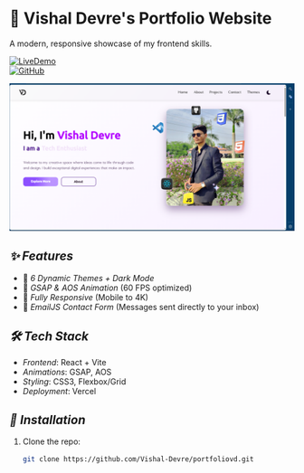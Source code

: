 # 🌟 Vishal Devre's Portfolio Website  
A modern, responsive showcase of my frontend skills.  

[![LiveDemo](https://img.shields.io/badge/Demo-Live-green?style=for-the-badge)](https://portfoliovd-five.vercel.app)  
[![GitHub](https://img.shields.io/badge/Code-Repository-blue?style=for-the-badge)](https://github.com/Vishal-Devre)  

![Screenshot](public/images/readme-ss.png)

## *✨ Features*  
- 🎨 *6 Dynamic Themes + Dark Mode*  
- 🚀 *GSAP & AOS Animation* (60 FPS optimized)  
- 📱 *Fully Responsive* (Mobile to 4K)  
- 📩 *EmailJS Contact Form* (Messages sent directly to your inbox) 

## *🛠 Tech Stack*  
- *Frontend*: React + Vite  
- *Animations*: GSAP, AOS  
- *Styling*: CSS3, Flexbox/Grid  
- *Deployment*: Vercel  

## *🚀 Installation*  
1. Clone the repo:  
   ```bash
   git clone https://github.com/Vishal-Devre/portfoliovd.git